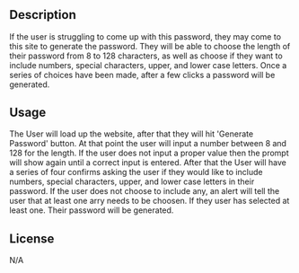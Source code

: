 # <Password Generator>

## Description

If the user is struggling to come up with this password, they may come to this site to generate the password. They will be able to choose the length of their password from 8 to 128 characters, as well as choose if they want to include numbers, special characters, upper, and lower case letters. Once a series of choices have been made, after a few clicks a password will be generated.

## Usage

The User will load up the website, after that they will hit 'Generate Password' button. At that point the user will input a number between 8 and 128 for the length. If the user does not input a proper value then the prompt will show again until a correct input is entered. After that the User will have a series of four confirms asking the user if they would like to include numbers, special characters, upper, and lower case letters in their password. If the user does not choose to include any, an alert will tell the user that at least one arry needs to be choosen. If they user has selected at least one. Their password will be generated.

<!-- ![Start Screen](./assets/images/startscreen.png)

![Password Length Prompt](./assets/images/charprompt.png)

![Array Prompt](./assets/images/arrayprompt.png)

![Generated Password](./assets/images/passgen.png)

![Error form no confirms](./assets/images/badconfirm.png) -->

## License

N/A
